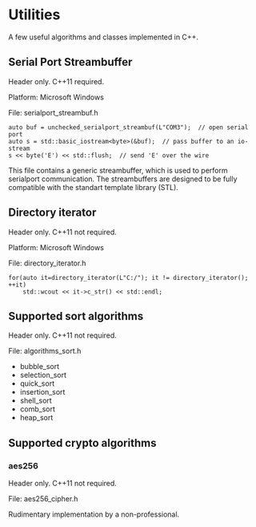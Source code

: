 # Utilities
A few useful algorithms and classes implemented in C++.

## Serial Port Streambuffer
Header only. C++11 required.

Platform: Microsoft Windows

File: serialport_streambuf.h
```
auto buf = unchecked_serialport_streambuf(L"COM3");  // open serial port
auto s = std::basic_iostream<byte>(&buf);  // pass buffer to an io-stream
s << byte('E') << std::flush;  // send 'E' over the wire
```
 
This file contains a generic streambuffer, which is used to perform serialport communication.
The streambuffers are designed to be fully compatible with the standart template library (STL).

## Directory iterator
Header only. C++11 not required.

Platform: Microsoft Windows

File: directory_iterator.h
```
for(auto it=directory_iterator(L"C:/"); it != directory_iterator(); ++it)
    std::wcout << it->c_str() << std::endl;
```

## Supported sort algorithms
Header only. C++11 not required.

File: algorithms_sort.h
  - bubble_sort
  - selection_sort
  - quick_sort
  - insertion_sort
  - shell_sort
  - comb_sort
  - heap_sort

## Supported crypto algorithms

### aes256
Header only. C++11 not required.

File: aes256_cipher.h

Rudimentary implementation by a non-professional.
